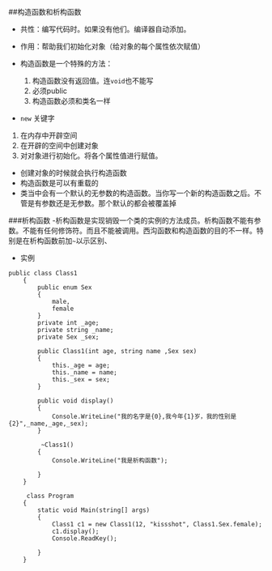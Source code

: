 ##构造函数和析构函数
 - 共性：编写代码时。如果没有他们。编译器自动添加。
 - 作用：帮助我们初始化对象（给对象的每个属性依次赋值）
 - 构造函数是一个特殊的方法：
   1. 构造函数没有返回值。连`void`也不能写
   2. 必须public
   3. 构造函数必须和类名一样

- `new` 关键字
 1. 在内存中开辟空间
 2. 在开辟的空间中创建对象
 3. 对对象进行初始化。将各个属性值进行赋值。
-  创建对象的时候就会执行构造函数
-  构造函数是可以有重载的
-  类当中会有一个默认的无参数的构造函数。当你写一个新的构造函数之后。不管是有参数还是无参数。那个默认的都会被覆盖掉
 
###析构函数
 -析构函数是实现销毁一个类的实例的方法成员。析构函数不能有参数。不能有任何修饰符。而且不能被调用。西沟函数和构造函数的目的不一样。特别是在析构函数前加`~`以示区别、
 - 实例 
 

```
public class Class1
    {
        public enum Sex
        {
            male,
            female
        }
        private int _age;
        private string _name;
        private Sex _sex;

        public Class1(int age, string name ,Sex sex)
        {
            this._age = age;
            this._name = name;
            this._sex = sex;
        }

        public void display()
        {
            Console.WriteLine("我的名字是{0},我今年{1}岁，我的性别是{2}",_name,_age,_sex);
        }
        
         ~Class1()
        {
            Console.WriteLine("我是析构函数");

        }
    }
    
     class Program
    {
        static void Main(string[] args)
        {
            Class1 c1 = new Class1(12, "kissshot", Class1.Sex.female);
            c1.display();
            Console.ReadKey();

        }
    }
```



   
   
